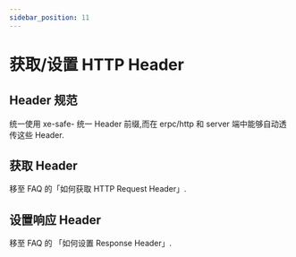 ```yaml
---
sidebar_position: 11
---
```

# 获取/设置 HTTP Header

## Header 规范

统一使用 xe-safe- 统一 Header 前缀,而在 erpc/http 和 server 端中能够自动透传这些 Header.

## 获取 Header

移至 FAQ 的「如何获取 HTTP Request Header」.

## 设置响应 Header

移至 FAQ 的 「如何设置 Response Header」.